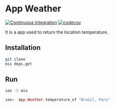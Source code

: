 # App Weather

[![Continuous Integration](https://github.com/rafaelacorrea/app_weather/actions/workflows/ci.yml/badge.svg)](https://github.com/rafaelacorrea/app_weather/actions/workflows/ci.yml)
[![codecov](https://codecov.io/gh/rafaelacorrea/app_weather/branch/main/graph/badge.svg?token=GH1V5V9XJH)](https://codecov.io/gh/rafaelacorrea/app_weather)

It is a app used to return the location temperature.

## Installation

```bash
git clone 
mix deps.get
```

## Run

```bash
iex -S mix
```
```elixir
iex>  App.Weather.temperature_of "Brazil, Para"
```

